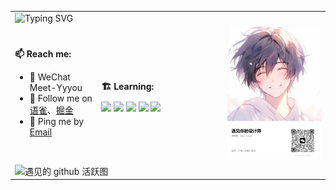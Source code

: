 <div align="center">
  <table>
    <!-- Header -->
    <tr>
      <td colspan="3" align="left">
       <img src="https://readme-typing-svg.demolab.com?font=Fira+Code&pause=1000&color=7E55F6&vCenter=true&width=1000&lines=%F0%9F%91%8B+Hi!++there+I'm+Meet.;%F0%9F%9B%A0%EF%B8%8F+An+Open+Source+Contributor;%F0%9F%93%9A+I%E2%80%99m+currently+learning+%7C+Web+development+%7C+App+Development+%7C+Server+development;%E2%9D%93+Ask+me+about+anything.+I+will+try+to+help+you+as+much+as+I+can.;%F0%9F%8E%A4+Quote%3A+%22Front-end+means+to+be+at+the+front+of+the+user.%22" alt="Typing SVG" />
      </td>
    </tr>
    <!-- 个人信息 -->
    <tr>
      <td align="left">
         <div style="margin: 10px 0;">
         <b >📫 Reach me: </b>
         </div>
        <ul>
        <li>📱 WeChat  Meet-Yyyou </li>
          <li>
            🌸 Follow me on
            <a target="_blank" href="https://juejin.cn/user/3544481220800296">语雀</a>、<a target="_blank" href="https://juejin.cn/user/3544481220800296">掘金</a>
          </li>
          <li>💬 Ping me by <a target="_blank" href="mailto:1875694521@qq.com">Email</a></li>
        </ul>
      </td>
      <td align="left" width="40%">
        <div style="margin: 10px 0;"><b> 🏗️ Learning:</b></div>
        <code><img src="https://img.shields.io/badge/typescript-%23007ACC.svg?style=for-the-badge&logo=typescript&logoColor=white"/></code>
<code><img src="https://img.shields.io/badge/react-%2320232a.svg?style=for-the-badge&logo=react&logoColor=%2361DAFB"/></code>
<code><img src="https://img.shields.io/badge/node.js-6DA55F?style=for-the-badge&logo=node.js&logoColor=white"/></code>
<code><img src="https://img.shields.io/badge/nestjs-%23E0234E.svg?style=for-the-badge&logo=nestjs&logoColor=white"/></code>
<code><img src="https://img.shields.io/badge/vuejs-%2335495e.svg?style=for-the-badge&logo=vuedotjs&logoColor=%234FC08D"/></code>
      </td>
      <td align="center" width="150px">
        <img src="https://github.com/Meet-student/Meet-student/raw/master/assets/image/we.jpg" width="150px" />
      </td>
    </tr>
    <!-- repo -->
    <tr>
      <td colspan="3" align="left">
           <picture>
    <source media="(prefers-color-scheme: dark)"
      srcset="https://github-readme-activity-graph.vercel.app/graph?username=meet-student&theme=github&height=250" />
    <source media="(prefers-color-scheme: light)"
      srcset="https://github-readme-activity-graph.vercel.app/graph?username=meet-student&bg_color=F6F8FA&color=708090&line=24292e&point=24292e&area=true&hide_border=true&height=250" />
    <img src="https://github-readme-activity-graph.vercel.app/graph?username=meet-student&bg_color=F6F8FA&color=708090&line=24292e&point=24292e&area=true&hide_border=true&height=250" alt="遇见的 github 活跃图" />
  </picture>
      </td>
    </tr>
     <!-- <tr>
      <td colspan="3" align="left">
        <img src="https://img.shields.io/badge/-Nodejs-43853d?style=flat-square&logo=Node.js&logoColor=white" />
        <img src="https://img.shields.io/badge/-WebRTC-008000?style=flat-square&logo=WebRTC&labelColor=90EE90&color=fff" />
        <img src="https://img.shields.io/badge/-JavaScript-e5cd0c?style=flat-square&logo=JavaScript&labelColor=f7df1e&logoColor=000" />
        <img src="https://img.shields.io/badge/-TypeScript-3178C6?style=flat-square&logo=TypeScript&logoColor=white&color=blue" />
        <img src="https://img.shields.io/badge/-Vue.js-29beb0?style=flat-square&logo=vue.js&labelColor=ffffff&color=4FC08D" />
        <img src="https://img.shields.io/badge/-React-29beb0?style=flat-square&logo=React&labelColor=ffffff&color=61DAFB" />
        <img src="https://img.shields.io/badge/-WebPack-1C78C0?style=flat-square&logo=WebPack&logoColor=white" />
        <img src="https://img.shields.io/badge/-Vite-1C78C0?style=flat-square&logo=Vite&logoColor=white" />
        <img src="https://img.shields.io/badge/-Electron-white?style=flat-square&logo=electron&logoColor=white&color=47848F" />
        <img src="https://img.shields.io/badge/-MiniProgram-008000?style=flat-square&logo=WeChat&labelColor=fff&color=07C160" />
        <img src="https://img.shields.io/badge/-Three.js-000000?style=flat-square&logo=Three.js" />
      </td>
    </tr>  -->
    <tr>
      <!-- <td colspan="3" align="left">
        ### 🛠️ Mind

- [**前端基础**](https://docs.qq.com/mind/DS0t2b0hVT0lEVkR1)

- [**前端面试**](https://docs.qq.com/mind/DS1pTY2ZzT1R4eWhv)

- [**Redux 源码分析**](https://docs.qq.com/mind/DS2hlenVPUldHVGxL)
</td> -->
</tr>
  </table>
</div>
